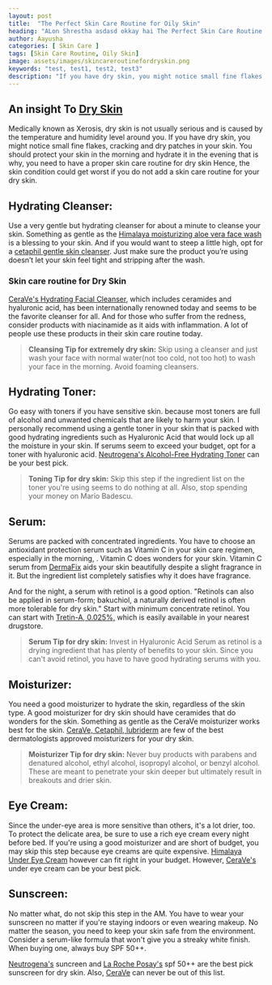 ```yaml
---
layout: post
title:  "The Perfect Skin Care Routine for Oily Skin"
heading: "ALon Shrestha asdasd okkay hai The Perfect Skin Care Routine for Oily Skin"
author: Aayusha
categories: [ Skin Care ]
tags: [Skin Care Routine, Oily Skin]
image: assets/images/skincareroutinefordryskin.png
keywords: "test, test1, test2, test3"
description: "If you have dry skin, you might notice small fine flakes, cracking and dry patches in your skin. Skin care routine for dry skin should be peculiar, protecting your skin in the morning and hydrating it in the evening."
---
```



## An insight To <a href="https://www.sheenycare.com/dry-skin-causes-and-treatment/" target="_blank">Dry Skin</a>
Medically known as Xerosis, dry skin is not usually serious and is caused by the temperature and humidity level around you. If you have dry skin, you might notice small fine flakes, cracking and dry patches in your skin. You should protect your skin in the morning and hydrate it in the evening that is why, you need to have a proper skin care routine for dry skin Hence, the skin condition could get worst if you do not add a skin care routine for your dry skin.



## Hydrating Cleanser:
Use a very gentle but hydrating cleanser for about a minute to cleanse your skin.
Something as gentle as the <u>Himalaya moisturizing aloe vera face wash</u> is a blessing to your skin. And if you would want to steep a little high, opt for a <u>cetaphil gentle skin cleanser</u>. Just make sure the product you’re using doesn’t let your skin feel tight and stripping after the wash.

### Skin care routine for Dry Skin
<u>CeraVe's Hydrating Facial Cleanser</u>, which includes ceramides and hyaluronic acid, has been internationally renowned today and seems to be the favorite cleanser for all. And for those who suffer from the redness, consider products with niacinamide as it aids with inflammation. A lot of people use these products in their skin care routine today.


> **Cleansing Tip for extremely dry skin:**
Skip using a cleanser and just wash your face with normal water(not too cold, not too hot) to wash your face in the morning. Avoid foaming cleansers.



## Hydrating Toner:
Go easy with toners if you have sensitive skin. because most toners are full of alcohol and unwanted chemicals that are likely to harm your skin. I personally recommend using a gentle toner in your skin that is packed with good hydrating ingredients such as Hyaluronic Acid that would lock up all the moisture in your skin. If serums seem to exceed your budget, opt for a toner with hyaluronic acid.
<u>Neutrogena's Alcohol-Free Hydrating Toner</u> can be your best pick.


> **Toning Tip for dry skin:**
Skip this step if the ingredient list on the toner you're using seems to do nothing at all. Also, stop spending your money on Mario Badescu.


## Serum:
Serums are packed with concentrated ingredients. You have to choose an antioxidant protection serum such as Vitamin C in your skin care regimen, especially in the morning, . Vitamin C does wonders for your skin. Vitamin C serum from <u>DermaFix</u> aids your skin beautifully despite a slight fragrance in it. But the ingredient list completely satisfies why it does have fragrance.


And for the night, a serum with retinol is a good option. "Retinols can also be applied in serum-form; bakuchiol, a naturally derived retinol is often more tolerable for dry skin." Start with minimum concentrate retinol. You can start with <u>Tretin-A, 0.025%,</u> which is easily available in your nearest drugstore.


> **Serum Tip for dry skin:**
Invest in Hyaluronic Acid Serum as retinol is a drying ingredient that has plenty of benefits to your skin. Since you can't avoid retinol, you have to have good hydrating serums with you.


## Moisturizer:
You need a good moisturizer to hydrate the skin, regardless of the skin type. A good moisturizer for dry skin should have ceramides that do wonders for the skin. Something as gentle as the CeraVe moisturizer works best for the skin. <u>CeraVe, Cetaphil, lubriderm</u> are few of the best dermatologists approved moisturizers for your dry skin.


> **Moisturizer Tip for dry skin:**
Never buy products with parabens and denatured alcohol, ethyl alcohol, isopropyl alcohol, or benzyl alcohol. These are meant to penetrate your skin deeper but ultimately result in breakouts and drier skin.


## Eye Cream:
Since the under-eye area is more sensitive than others, it's a lot drier, too. To protect the delicate area, be sure to use a rich eye cream every night before bed. If you're using a good moisturizer and are short of budget, you may skip this step because eye creams are quite expensive.
<u>Himalaya Under Eye Cream</u> however can fit right in your budget. However, <u>CeraVe's</u> under eye cream can be your best pick.


## Sunscreen:
No matter what, do not skip this step in the AM. You have to wear your sunscreen no matter if you're staying indoors or even wearing makeup. No matter the season, you need to keep your skin safe from the environment. Consider a serum-like formula that won't give you a streaky white finish.
When buying one, always buy SPF 50++.


<u>Neutrogena's</u> suncreen and <u>La Roche Posay's</u> spf 50++ are the best pick sunscreen for dry skin. Also, <u>CeraVe</u> can never be out of this list.

